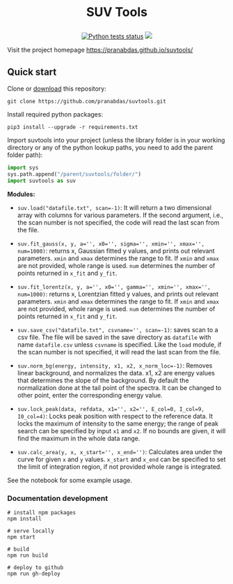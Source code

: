 <h1 align="center">
  <p align="center">SUV Tools</p>
</h1>

<p align="center">
  <a href="https://github.com/pranabdas/suvtools/actions/workflows/python-tests.yml"><img src="https://github.com/pranabdas/suvtools/actions/workflows/python-tests.yml/badge.svg" alt="Python tests status"></a>
  <a href="https://github.com/pranabdas/suvtools/blob/master/LICENSE"><img src="https://img.shields.io/github/license/sourcerer-io/hall-of-fame.svg?colorB=A31F34"></a>
</p>


Visit the project homepage <https://pranabdas.github.io/suvtools/>

## Quick start

Clone or [download](https://github.com/pranabdas/suvtools/releases) this
repository:
```console
git clone https://github.com/pranabdas/suvtools.git
```

Install required python packages:
```console
pip3 install --upgrade -r requirements.txt
```

Import suvtools into your project (unless the library folder is in your working
directory or any of the python lookup paths, you need to add the parent folder
path):
```python
import sys
sys.path.append("/parent/suvtools/folder/")
import suvtools as suv
```

**Modules:**
- `suv.load("datafile.txt", scan=-1)`: It will return a two dimensional array with
columns for various parameters. If the second argument, i.e., the scan number
is not specified, the code will read the last scan from the file.

- `suv.fit_gauss(x, y, a='', x0='', sigma='', xmin='', xmax='', num=1000)`:
returns x, Gaussian fitted y values, and prints out relevant parameters. `xmin` and `xmax` determines the range to fit. If `xmin` and `xmax` are not provided, whole range is used. `num` determines the number of points returned in `x_fit` and `y_fit`.

- `suv.fit_lorentz(x, y, a='', x0='', gamma='', xmin='', xmax='', num=1000)`:
returns x, Lorentzian fitted y values, and prints out relevant parameters. `xmin` and `xmax` determines the range to fit. If `xmin` and `xmax` are not provided, whole range is used. `num` determines the number of points returned in `x_fit` and `y_fit`.

- `suv.save_csv("datafile.txt", csvname='', scan=-1)`: saves scan to a csv file. The file will be saved in the save directory as `datafile` with name `datafile.csv` unless  `csvname` is specified. Like the `load` module, if the scan number is not specified, it will read the last scan from the file.

- `suv.norm_bg(energy, intensity, x1, x2, x_norm_loc=-1)`:
Removes linear background, and normalizes the data. x1, x2 are energy values
that determines the slope of the background. By default the normalization done
at the tail point of the spectra. It can be changed to other point, enter the
corresponding energy value.

- `suv.lock_peak(data, refdata, x1='', x2='', E_col=0, I_col=9, I0_col=4)`:
Locks peak position with respect to the reference data. It locks the maximum of
intensity to the same energy; the range of peak search can be specified by input
`x1` and `x2`. If no bounds are given, it will find the maximum in the whole
data range.

- `suv.calc_area(y, x, x_start='', x_end='')`:
Calculates area under the curve for given `x` and `y` values. `x_start` and
`x_end` can be specified to set the limit of integration region, if not provided
whole range is integrated.

See the notebook for some example usage.

### Documentation development
```console
# install npm packages
npm install

# serve locally
npm start

# build
npm run build

# deploy to github
npm run gh-deploy
```

